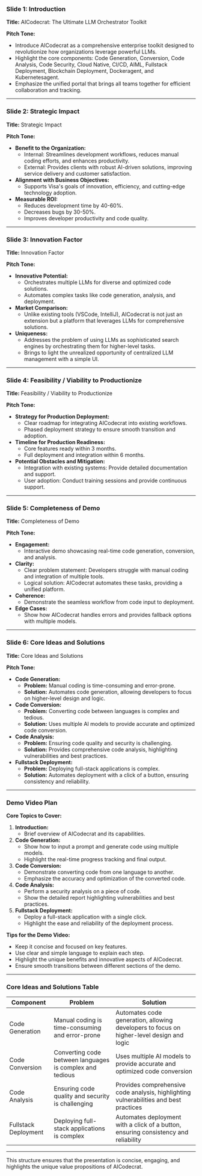 ### Slide 1: Introduction

**Title:** AICodecrat: The Ultimate LLM Orchestrator Toolkit

**Pitch Tone:**
- Introduce AICodecrat as a comprehensive enterprise toolkit designed to revolutionize how organizations leverage powerful LLMs.
- Highlight the core components: Code Generation, Conversion, Code Analysis, Code Security, Cloud Native, CI/CD, AIML, Fullstack Deployment, Blockchain Deployment, Dockeragent, and Kubernetesagent.
- Emphasize the unified portal that brings all teams together for efficient collaboration and tracking.

---

### Slide 2: Strategic Impact

**Title:** Strategic Impact

**Pitch Tone:**
- **Benefit to the Organization:**
  - Internal: Streamlines development workflows, reduces manual coding efforts, and enhances productivity.
  - External: Provides clients with robust AI-driven solutions, improving service delivery and customer satisfaction.
- **Alignment with Business Objectives:**
  - Supports Visa's goals of innovation, efficiency, and cutting-edge technology adoption.
- **Measurable ROI:**
  - Reduces development time by 40-60%.
  - Decreases bugs by 30-50%.
  - Improves developer productivity and code quality.

---

### Slide 3: Innovation Factor

**Title:** Innovation Factor

**Pitch Tone:**
- **Innovative Potential:**
  - Orchestrates multiple LLMs for diverse and optimized code solutions.
  - Automates complex tasks like code generation, analysis, and deployment.
- **Market Comparison:**
  - Unlike existing tools (VSCode, IntelliJ), AICodecrat is not just an extension but a platform that leverages LLMs for comprehensive solutions.
- **Uniqueness:**
  - Addresses the problem of using LLMs as sophisticated search engines by orchestrating them for higher-level tasks.
  - Brings to light the unrealized opportunity of centralized LLM management with a simple UI.

---

### Slide 4: Feasibility / Viability to Productionize

**Title:** Feasibility / Viability to Productionize

**Pitch Tone:**
- **Strategy for Production Deployment:**
  - Clear roadmap for integrating AICodecrat into existing workflows.
  - Phased deployment strategy to ensure smooth transition and adoption.
- **Timeline for Production Readiness:**
  - Core features ready within 3 months.
  - Full deployment and integration within 6 months.
- **Potential Obstacles and Mitigation:**
  - Integration with existing systems: Provide detailed documentation and support.
  - User adoption: Conduct training sessions and provide continuous support.

---

### Slide 5: Completeness of Demo

**Title:** Completeness of Demo

**Pitch Tone:**
- **Engagement:**
  - Interactive demo showcasing real-time code generation, conversion, and analysis.
- **Clarity:**
  - Clear problem statement: Developers struggle with manual coding and integration of multiple tools.
  - Logical solution: AICodecrat automates these tasks, providing a unified platform.
- **Coherence:**
  - Demonstrate the seamless workflow from code input to deployment.
- **Edge Cases:**
  - Show how AICodecrat handles errors and provides fallback options with multiple models.

---

### Slide 6: Core Ideas and Solutions

**Title:** Core Ideas and Solutions

**Pitch Tone:**
- **Code Generation:**
  - **Problem:** Manual coding is time-consuming and error-prone.
  - **Solution:** Automates code generation, allowing developers to focus on higher-level design and logic.
- **Code Conversion:**
  - **Problem:** Converting code between languages is complex and tedious.
  - **Solution:** Uses multiple AI models to provide accurate and optimized code conversion.
- **Code Analysis:**
  - **Problem:** Ensuring code quality and security is challenging.
  - **Solution:** Provides comprehensive code analysis, highlighting vulnerabilities and best practices.
- **Fullstack Deployment:**
  - **Problem:** Deploying full-stack applications is complex.
  - **Solution:** Automates deployment with a click of a button, ensuring consistency and reliability.

---

### Demo Video Plan

**Core Topics to Cover:**
1. **Introduction:**
   - Brief overview of AICodecrat and its capabilities.
2. **Code Generation:**
   - Show how to input a prompt and generate code using multiple models.
   - Highlight the real-time progress tracking and final output.
3. **Code Conversion:**
   - Demonstrate converting code from one language to another.
   - Emphasize the accuracy and optimization of the converted code.
4. **Code Analysis:**
   - Perform a security analysis on a piece of code.
   - Show the detailed report highlighting vulnerabilities and best practices.
5. **Fullstack Deployment:**
   - Deploy a full-stack application with a single click.
   - Highlight the ease and reliability of the deployment process.

**Tips for the Demo Video:**
- Keep it concise and focused on key features.
- Use clear and simple language to explain each step.
- Highlight the unique benefits and innovative aspects of AICodecrat.
- Ensure smooth transitions between different sections of the demo.

---

### Core Ideas and Solutions Table

| Component           | Problem                                      | Solution                                                                 |
|---------------------|----------------------------------------------|--------------------------------------------------------------------------|
| Code Generation     | Manual coding is time-consuming and error-prone | Automates code generation, allowing developers to focus on higher-level design and logic |
| Code Conversion     | Converting code between languages is complex and tedious | Uses multiple AI models to provide accurate and optimized code conversion |
| Code Analysis       | Ensuring code quality and security is challenging | Provides comprehensive code analysis, highlighting vulnerabilities and best practices |
| Fullstack Deployment| Deploying full-stack applications is complex | Automates deployment with a click of a button, ensuring consistency and reliability |

---

This structure ensures that the presentation is concise, engaging, and highlights the unique value propositions of AICodecrat.